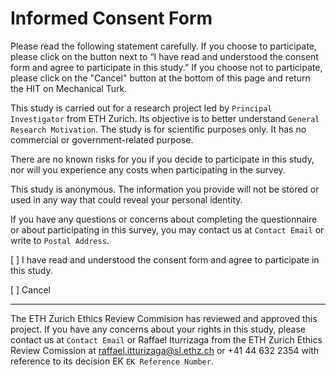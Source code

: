 # Informed Consent Form

Please read the following statement carefully. If you choose to participate, please click on the button next to “I have read and understood the consent form and agree to participate in this study.” 
If you choose not to participate, please click on the "Cancel" button at the bottom of this page and return the HIT on Mechanical Turk.

This study is carried out for a research project led by `Principal Investigator` from ETH Zurich. 
Its objective is to better understand `General Research Motivation`. The study is for scientific purposes only. 
It has no commercial or government-related purpose.

There are no known risks for you if you decide to participate in this study, nor will you experience any costs when participating in the survey.

This study is anonymous. The information you provide will not be stored or used in any way that could reveal your personal identity.
 
If you have any questions or concerns about completing the questionnaire or about participating in this survey, 
you may contact us at `Contact Email` or write to `Postal Address`. 

[ ] I have read and understood the consent form and agree to participate in this study.

[ ] Cancel

---

The ETH Zurich Ethics Review Commision has reviewed and approved this project. 
If you have any concerns about your rights in this study, please contact us at 
`Contact Email` or Raffael Iturrizaga from the ETH Zurich Ethics Review Comission 
at raffael.itturizaga@sl.ethz.ch or +41 44 632 2354 with reference to 
its decision EK `EK Reference Number`.